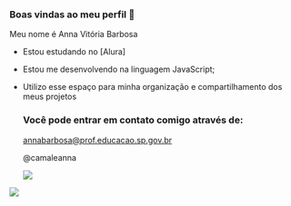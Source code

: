 ### Boas vindas ao meu perfil 🌻

Meu nome é Anna Vitória Barbosa

- Estou estudando no [Alura]
- Estou me desenvolvendo na linguagem JavaScript;
- Utilizo esse espaço para minha organização e compartilhamento dos meus projetos

  ### Você pode entrar em contato comigo através de:

  annabarbosa@prof.educacao.sp.gov.br

  @camaleanna


  ![](https://www.google.com/url?sa=i&url=https%3A%2F%2Fwww.professordofuturo.com.br%2F&psig=AOvVaw3-QNT6-2fVEyczKxQIw8cP&ust=1724954336007000&source=images&cd=vfe&opi=89978449&ved=0CBQQjRxqFwoTCNjUvfehmIgDFQAAAAAdAAAAABAE)


![](https://www.google.com/url?sa=i&url=https%3A%2F%2Fwww.professordofuturo.com.br%2F&psig=AOvVaw3-QNT6-2fVEyczKxQIw8cP&ust=1724954336007000&source=images&cd=vfe&opi=89978449&ved=0CBQQjRxqFwoTCNjUvfehmIgDFQAAAAAdAAAAABAE)
